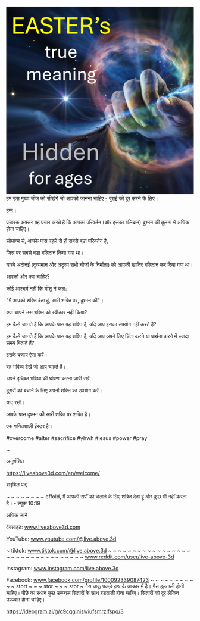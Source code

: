 ![Video cover image](../cover.jpeg)
हम उस मुख्य चीज को सीखेंगे जो आपको जानना चाहिए - बुराई को दूर करने के लिए।

हम्म।

प्रचारक अक्सर यह प्रचार करते हैं कि आपका परिवर्तन (और इसका बलिदान) दुश्मन की तुलना में अधिक होना चाहिए।

सौभाग्य से, आपके पास पहले से ही सबसे बड़ा परिवर्तन है,

जिस पर सबसे बड़ा बलिदान किया गया था।

याहवे अदोनई (दृश्यमान और अदृश्य सभी चीजों के निर्माता) को आपकी खातिर बलिदान कर दिया गया था।

आपको और क्या चाहिए?

कोई आश्चर्य नहीं कि यीशु ने कहा:

"मैं आपको शक्ति देता हूं, सारी शक्ति पर, दुश्मन की"।

क्या आपने उस शक्ति को स्वीकार नहीं किया?

हम कैसे जानते हैं कि आपके पास वह शक्ति है, यदि आप इसका उपयोग नहीं करते हैं?

हम कैसे जानते हैं कि आपके पास वह शक्ति है, यदि आप अपने लिए चिंता करने या प्रार्थना करने में ज्यादा समय बिताते हैं?

इसके बजाय ऐसा करें।

वह भविष्य देखें जो आप चाहते हैं।

अपने इच्छित भविष्य की घोषणा करना जारी रखें।

दूसरों को बचाने के लिए अपनी शक्ति का उपयोग करें।

याद रखें।

आपके पास दुश्मन की सारी शक्ति पर शक्ति है।

एक शक्तिशाली ईस्टर है।


#overcome #alter #sacrifice #yhwh #jesus #power #pray


~

अनुशंसित


https://liveabove3d.com/en/welcome/


बाइबिल पद्य


~ ~ ~ ~ ~ ~ ~ ~ effold, मैं आपको सर्पों को चलाने के लिए शक्ति देता हूं और कुछ भी नहीं करता है। - ल्यूक 10:19

अधिक जानें

वेबसाइट: www.liveabove3d.com

YouTube: www.youtube.com/@live.above.3d

~ tiktok: www.tiktok.com/@live.above.3d ~ ~ ~ ~ ~ ~ ~ ~ ~ ~ ~ ~ ~ ~ ~ ~ ~ ~ ~ ~ ~ ~ ~ ~ ~ ~ ~ ~ ~ ~ ~ ~ ~ www.reddit.com/user/live-above-3d

Instagram: www.instagram.com/live.above.3d

Facebook: www.facebook.com/profile/100092339087423 ~ ~ ~ ~ ~ ~ ~ ~ ~ ~ ~ stort ~ ~ ~ stor ~ ~ ~ stor ~ गैस चाकू पकड़े हाथ के आकार में है। गैस हड़ताली होनी चाहिए। पीछे का स्थान कुछ उज्ज्वल सितारों के साथ हड़ताली होना चाहिए। सितारों को दूर लेकिन उज्ज्वल होना चाहिए।

https://ideogram.ai/g/c9cqginiswiufsmrzifspq/3



